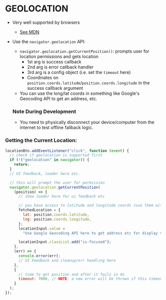 # GEOLOCATION

- Very well supported by browsers
  - [See MDN](https://developer.mozilla.org/en-US/docs/Web/API/Geolocation_API)
- Use the `navigator.geolocation` API:

  - `navigator.geolocation.getCurrentPosition()`: prompts user for location permissions and gets location
    - 1st arg is success callback
    - 2nd arg is error callback handler
    - 3rd arg is a config object (i.e. set the `timeout` here)
    - Coordinates on `position.coords.latitude`/`position.coords.longitude` in the success callback argument
  - You can use the long/lat coords in something like Google's Geocoding API to get an address, etc.

  ### Note During Development

  - You need to physically disconnect your device/computer from the internet to test offline fallback logic.

### Getting the Current Location:

```javascript
locationBtn.addEventListener("click", function (event) {
  // check if geolocation is supported first
  if (!("geolocation" in navigator)) {
    return;
  }
  // UI feedback, loader here etc.

  // this will prompt the user for permission
  navigator.geolocation.getCurrentPosition(
    (position) => {
      // show loader here for ui feedback etc

      // you have access to latitude and longitude coords (use them with Google's Geocoding API etc. if you want)
      fetchedLocation = {
        lat: position.coords.latitude,
        lng: position.coords.longitude,
      };
      locationInput.value =
        "Use Google Geocoding API here to get address etc for display to the user";

      locationInput.classList.add("is-focused");
    },
    (err) => {
      console.error(err);
      // UI Feedback and cleanup/err handling here
    },
    {
      // time to get position and after it fails in ms
      timeout: 7000, // NOTE: a new error will be thrown if this timeout is reached and the error callback will be called again!
    }
  );
});
```
